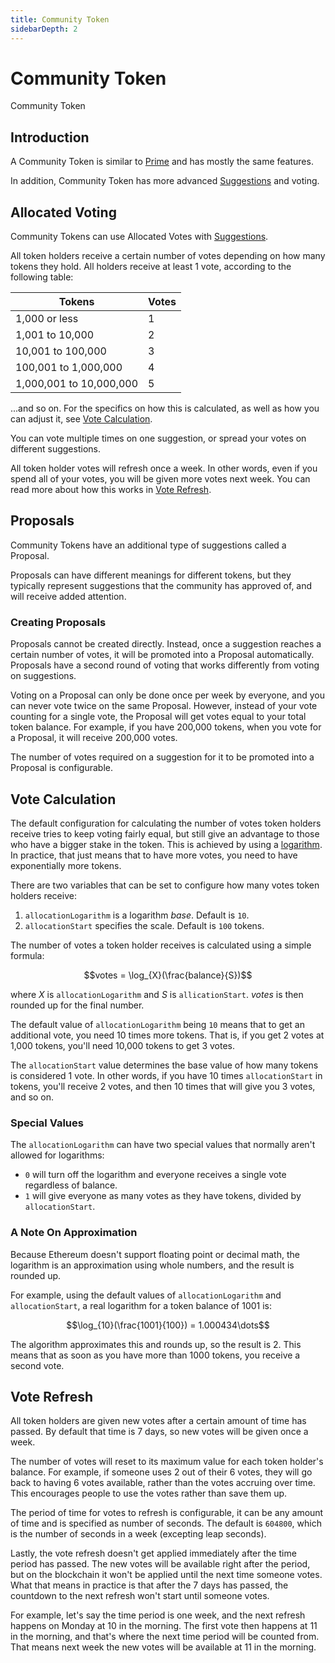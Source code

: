 ```yaml
---
title: Community Token
sidebarDepth: 2
---
```


# Community Token

<Deployer code="ro9nd9">Community Token</Deployer>

## Introduction

A Community Token is similar to [Prime](./prime.md) and has mostly the same features.

In addition, Community Token has more advanced [Suggestions](./suggestions.md) and voting.

## Allocated Voting

Community Tokens can use Allocated Votes with [Suggestions](./suggestions.md).

All token holders receive a certain number of votes depending on how many 
tokens they hold. All holders receive at least 1 vote, according to the following table:

| Tokens | Votes |
| ------ | ----- |
| 1,000 or less | 1 | 
| 1,001 to 10,000 | 2 |
| 10,001 to 100,000 | 3 |
| 100,001 to 1,000,000 | 4 |
| 1,000,001 to 10,000,000 | 5 |

...and so on. For the specifics on how this is calculated, as well as how you can adjust
it, see [Vote Calculation](#vote-calculation).

You can vote multiple times on one suggestion, or spread your votes on different suggestions.

All token holder votes will refresh once a week. In other words, even if you spend all of 
your votes, you will be given more votes next week. You can read more about how this
works in [Vote Refresh](#vote-refresh).

## Proposals

Community Tokens have an additional type of suggestions called a Proposal.

Proposals can have different meanings for different tokens, but they typically
represent suggestions that the community has approved of, and will receive added
attention.

### Creating Proposals

Proposals cannot be created directly. Instead, once a suggestion reaches a certain number 
of votes, it will be promoted into a Proposal automatically. Proposals have a second 
round of voting  that works differently from voting on suggestions.

Voting on a Proposal can only be done once per week by everyone, and you can never vote 
twice on the same Proposal. However, instead of your vote counting for a single vote, 
the Proposal will get votes equal to your total token balance. For example, if you 
have 200,000 tokens, when you vote for a Proposal, it will receive 200,000 votes.

The number of votes required on a suggestion for it to be promoted into a Proposal is
configurable.

## Vote Calculation

The default configuration for calculating the number of votes token holders receive
tries to keep voting fairly equal, but still give an advantage to those who have
a bigger stake in the token. This is achieved by using a 
[logarithm](https://en.wikipedia.org/wiki/Logarithm). In practice, that just means
that to have more votes, you need to have exponentially more tokens.

There are two variables that can be set to configure how many votes token holders
receive:

1. `allocationLogarithm` is a logarithm *base*. Default is `10`.
2. `allocationStart` specifies the scale. Default is `100` tokens.

The number of votes a token holder receives is calculated using a simple formula:

$$votes = \log_{X}(\frac{balance}{S})$$

where $X$ is `allocationLogarithm` and $S$ is `allicationStart`. $votes$ is then
rounded up for the final number.

The default value of `allocationLogarithm` being `10` means that to get an additional
vote, you need 10 times more tokens. That is, if you get 2 votes at 1,000 tokens,
you'll need 10,000 tokens to get 3 votes.

The `allocationStart` value determines the base value of how many tokens is
considered 1 vote. In other words, if you have 10 times `allocationStart` in tokens,
you'll receive 2 votes, and then 10 times that will give you 3 votes, and so on.

### Special Values

The `allocationLogarithm` can have two special values that normally aren't allowed
for logarithms:

- `0` will turn off the logarithm and everyone receives a single vote regardless
  of balance.
- `1` will give everyone as many votes as they have tokens, divided by
  `allocationStart`.

### A Note On Approximation

Because Ethereum doesn't support floating point or decimal math, the logarithm is
an approximation using whole numbers, and the result is rounded up.

For example, using the default values of `allocationLogarithm` and `allocationStart`,
a real logarithm for a token balance of 1001 is:

$$\log_{10}(\frac{1001}{100}) = 1.000434\dots$$

The algorithm approximates this and rounds up, so the result is $2$. This means
that as soon as you have more than 1000 tokens, you receive a second vote.

## Vote Refresh

All token holders are given new votes after a certain amount of time has passed.
By default that time is 7 days, so new votes will be given once a week.

The number of votes will reset to its maximum value for each token holder's balance.
For example, if someone uses 2 out of their 6 votes, they will go back to having
6 votes available, rather than the votes accruing over time. This encourages
people to use the votes rather than save them up.

The period of time for votes to refresh is configurable, it can be any amount
of time and is specified as number of seconds. The default is `604800`, which
is the number of seconds in a week (excepting leap seconds).

Lastly, the vote refresh doesn't get applied immediately after the time period
has passed. The new votes will be available right after the period, but on the
blockchain it won't be applied until the next time someone votes. What that means
in practice is that after the 7 days has passed, the countdown to the next refresh
won't start until someone votes. 

For example, let's say the time period is one week, 
and the next refresh happens on Monday at 10 in the morning. The first vote then
happens at 11 in the morning, and that's where the next time period will be
counted from. That means next week the new votes will be available at 11 in
the morning.
